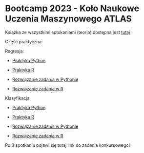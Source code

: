 # Bootcamp 2023 - Koło Naukowe Uczenia Maszynowego ATLAS

Książka ze wszystkimi sptokaniami (teoria) dostępna jest [tutaj](https://knum-atlas.github.io/bootcamp/)

Część praktyczna:

Regresja:

-   [Praktyka Python](https://github.com/knum-atlas/bootcamp/blob/main/2023/kod/2_regresja_python.ipynb)

-   [Praktyka R](https://github.com/knum-atlas/bootcamp/blob/main/2023/kod/2_regresja_r.ipynb)

-   [Rozwiązanie zadania w Pythonie](https://github.com/knum-atlas/bootcamp/blob/main/2023/kod/zadanie_regresja_python.ipynb)

-   [Rozwiązanie zadania w R](https://github.com/knum-atlas/bootcamp/blob/main/2023/kod/zadanie_regresja_R.html)

Klasyfikacja:

-   [Praktyka Python](https://github.com/knum-atlas/bootcamp/blob/main/2023/kod/3_klasyfikacja_python.ipynb)

-   [Praktyka R](https://github.com/knum-atlas/bootcamp/blob/main/2023/kod/3_klasyfikacja_r.html)

-   [Rozwiązanie zadania w Pythonie]()

-   [Rozwiązanie zadania w R]()

Po 3 spotkaniu pojawi się tutaj link do zadania konkursowego!